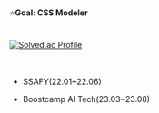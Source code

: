 ⭐**Goal**: **CSS Modeler**
<br>
<br>
<br>
[![Solved.ac Profile](http://mazassumnida.wtf/api/v2/generate_badge?boj=fogvhdooz)](https://solved.ac/fogvhdooz/)
<br>
<br>
<br>


- SSAFY(22.01~22.06)

- Boostcamp AI Tech(23.03~23.08)
